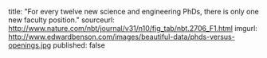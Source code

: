 title: "For every twelve new science and engineering PhDs, there is only one new faculty position."
sourceurl: http://www.nature.com/nbt/journal/v31/n10/fig_tab/nbt.2706_F1.html
imgurl: http://www.edwardbenson.com/images/beautiful-data/phds-versus-openings.jpg
published: false